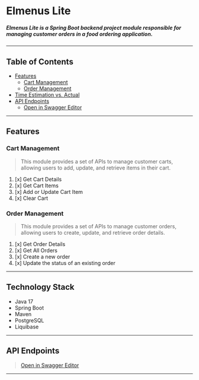 # Elmenus Lite

##### **Elmenus Lite** is a Spring Boot backend project module responsible for managing customer orders in a food ordering application.

---

## Table of Contents

- [Features](#features)
  - [Cart Management](#cart-management)
  - [Order Management](#order-management)
- [Time Estimation vs. Actual](#time-estimation-vs-actual)
- [API Endpoints](#api-endpoints)
    - [Open in Swagger Editor](#open-in-swagger-editor)

---

## Features
 
### Cart Management 
> This module provides a set of APIs to manage customer carts, allowing users to add, update, and retrieve items in their cart.
1. [x] Get Cart Details
2. [x] Get Cart Items
3. [x] Add or Update Cart Item
4. [x] Clear Cart

### Order Management
> This module provides a set of APIs to manage customer orders, allowing users to create, update, and retrieve order details.
1. [x] Get Order Details
2. [x] Get All Orders
3. [x] Create a new order
4. [x] Update the status of an existing order

---

## Technology Stack

* Java 17
* Spring Boot
* Maven
* PostgreSQL
* Liquibase
---


## API Endpoints

> [Open in Swagger Editor](https://editor.swagger.io/?url=https://raw.githubusercontent.com/youssef-tarek-abdelaziz/elmenus-lite/blob/master/src/main/resources/swagger/api-contract.yaml)


---
